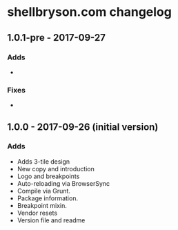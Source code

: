 # shellbryson.com changelog

## 1.0.1-pre - 2017-09-27

### Adds

-

### Fixes

-

## 1.0.0 - 2017-09-26 (initial version)

### Adds

- Adds 3-tile design
- New copy and introduction
- Logo and breakpoints
- Auto-reloading via BrowserSync
- Compile via Grunt.
- Package information.
- Breakpoint mixin.
- Vendor resets
- Version file and readme
